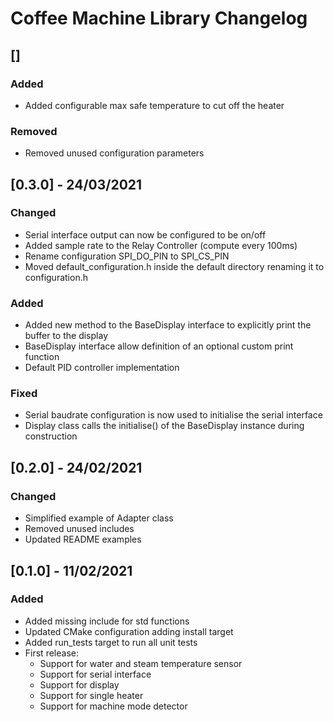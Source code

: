 # Coffee Machine Library Changelog

## []
### Added
- Added configurable max safe temperature to cut off the heater

### Removed
- Removed unused configuration parameters

## [0.3.0] - 24/03/2021
### Changed
- Serial interface output can now be configured to be on/off
- Added sample rate to the Relay Controller (compute every 100ms)
- Rename configuration SPI_DO_PIN to SPI_CS_PIN
- Moved default_configuration.h inside the default directory renaming it to configuration.h

### Added
- Added new method to the BaseDisplay interface to explicitly print the buffer to the display
- BaseDisplay interface allow definition of an optional custom print function
- Default PID controller implementation

### Fixed
- Serial baudrate configuration is now used to initialise the serial interface
- Display class calls the initialise() of the BaseDisplay instance during construction

## [0.2.0] - 24/02/2021
### Changed
- Simplified example of Adapter class
- Removed unused includes
- Updated README examples

## [0.1.0] - 11/02/2021
### Added
- Added missing include for std functions
- Updated CMake configuration adding install target
- Added run_tests target to run all unit tests
- First release:
  - Support for water and steam temperature sensor
  - Support for serial interface
  - Support for display
  - Support for single heater
  - Support for machine mode detector
